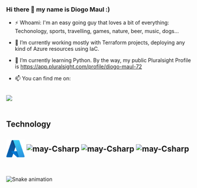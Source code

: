 ### Hi there 👋 my name is Diogo Maul :)

- ⚡ Whoami: I'm an easy going guy that loves a bit of everything: Techonology, sports, travelling, games, nature, beer, music, dogs... 

- 🔭 I’m currently working mostly with Terraform projects, deploying any kind of Azure resources using IaC.
- 🌱 I’m currently learning Python. By the way, my public Pluralsight Profile is https://app.pluralsight.com/profile/diogo-maul-72
- 📫 You can find me on: 
<br>
<a href="https://www.linkedin.com/in/diogomaul/" target="_blank"><img src="https://img.shields.io/badge/-LinkedIn-%230077B5?style=for-the-badge&logo=linkedin&logoColor=white" target="_blank"></a> 
   <br>

<!--
- 👯 I’m looking to collaborate on ...
- 🤔 I’m looking for help with ...
- 💬 Ask me about ...
- 

<a href="https://instagram.com/mayara.s.bueno" target="_blank"><img src="https://img.shields.io/badge/-Instagram-%23E4405F?style=for-the-badge&logo=instagram&logoColor=white" target="_blank"></a>-->

<div style="display: inline_block"><br>
   <h2  > Technology <h2>
      <img align="center" alt="Diogo-Azure" height="50" width="50" src="https://raw.githubusercontent.com/devicons/devicon/2ae2a900d2f041da66e950e4d48052658d850630/icons/azure/azure-original.svg">
      <img align="center" alt="may-Csharp" height="50" width="50" src="https://cdn.jsdelivr.net/gh/devicons/devicon/icons/vscode/vscode-original.svg">
      <img align="center" alt="may-Csharp" height="50" width="50" src="https://cdn.jsdelivr.net/gh/devicons/devicon/icons/docker/docker-original-wordmark.svg">
      <img align="center" alt="may-Csharp" height="50" width="50" src="https://cdn.jsdelivr.net/gh/devicons/devicon/icons/git/git-original.svg" >

</div>
     
<br>
 
  ![Snake animation](https://github.com/codethi/codethi/blob/output/github-contribution-grid-snake.svg)
</div>
 
 
 
 
